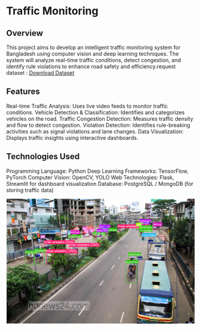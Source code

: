 # Traffic Monitoring


## Overview
This project aims to develop an intelligent traffic monitoring system for Bangladesh using computer vision and deep learning techniques. The system will analyze real-time traffic conditions, detect congestion, and identify rule violations to enhance road safety and efficiency.request dataset : [Download Dataset](https://www-nisala97.vercel.app/contact)

## Features
Real-time Traffic Analysis: Uses live video feeds to monitor traffic conditions.
Vehicle Detection & Classification: Identifies and categorizes vehicles on the road.
Traffic Congestion Detection: Measures traffic density and flow to detect congestion.
Violation Detection: Identifies rule-breaking activities such as signal violations and lane changes.
Data Visualization: Displays traffic insights using interactive dashboards.

## Technologies Used
Programming Language: Python
Deep Learning Frameworks: TensorFlow, PyTorch
Computer Vision: OpenCV, YOLO
Web Technologies: Flask, Streamlit for dashboard visualization
Database: PostgreSQL / MongoDB (for storing traffic data)

![DEMO](/output.png)
